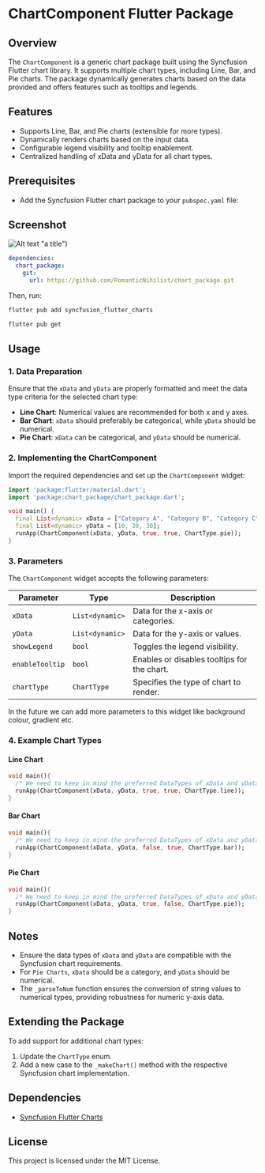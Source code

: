 # ChartComponent Flutter Package

## Overview
The `ChartComponent` is a generic chart package built using the Syncfusion Flutter chart library. It supports multiple chart types, including Line, Bar, and Pie charts. The package dynamically generates charts based on the data provided and offers features such as tooltips and legends.

## Features
- Supports Line, Bar, and Pie charts (extensible for more types).
- Dynamically renders charts based on the input data.
- Configurable legend visibility and tooltip enablement.
- Centralized handling of xData and yData for all chart types.

## Prerequisites
- Add the Syncfusion Flutter chart package to your `pubspec.yaml` file:

## Screenshot

![Alt text](https://i.imgur.com/tj76cmT.png) "a title")

```yaml
dependencies:
  chart_package:
    git:
      url: https://github.com/RomanticNihilist/chart_package.git

```
Then, run:
```sh
flutter pub add syncfusion_flutter_charts
```

```sh
flutter pub get
```

## Usage

### 1. Data Preparation
Ensure that the `xData` and `yData` are properly formatted and meet the data type criteria for the selected chart type:
- **Line Chart**: Numerical values are recommended for both x and y axes.
- **Bar Chart**: `xData` should preferably be categorical, while `yData` should be numerical.
- **Pie Chart**: `xData` can be categorical, and `yData` should be numerical.

### 2. Implementing the ChartComponent
Import the required dependencies and set up the `ChartComponent` widget:

```dart
import 'package:flutter/material.dart';
import 'package:chart_package/chart_package.dart';

void main() {
  final List<dynamic> xData = ["Category A", "Category B", "Category C"];
  final List<dynamic> yData = [10, 20, 30];
  runApp(ChartComponent(xData, yData, true, true, ChartType.pie));
}
```

### 3. Parameters
The `ChartComponent` widget accepts the following parameters:

| Parameter       | Type              | Description                                         |
|-----------------|-------------------|-----------------------------------------------------|
| `xData`         | `List<dynamic>`   | Data for the x-axis or categories.                 |
| `yData`         | `List<dynamic>`   | Data for the y-axis or values.                     |
| `showLegend`    | `bool`            | Toggles the legend visibility.                     |
| `enableTooltip` | `bool`            | Enables or disables tooltips for the chart.        |
| `chartType`     | `ChartType`       | Specifies the type of chart to render.             |

In the future we can add more parameters to this widget like background colour, gradient etc.  
### 4. Example Chart Types
#### Line Chart
```dart
void main(){
  /* We need to keep in mind the preferred DataTypes of xData and yData for specific chart type */
  runApp(ChartComponent(xData, yData, true, true, ChartType.line));
}
```

#### Bar Chart
```dart
void main(){
  /* We need to keep in mind the preferred DataTypes of xData and yData for specific chart type */
  runApp(ChartComponent(xData, yData, false, true, ChartType.bar));
}
```

#### Pie Chart
```dart
void main(){
  /* We need to keep in mind the preferred DataTypes of xData and yData for specific chart type */
  runApp(ChartComponent(xData, yData, true, false, ChartType.pie));
}
```

## Notes
- Ensure the data types of `xData` and `yData` are compatible with the Syncfusion chart requirements.
- For `Pie Charts`, `xData` should be a category, and `yData` should be numerical.
- The `_parseToNum` function ensures the conversion of string values to numerical types, providing robustness for numeric y-axis data.

## Extending the Package
To add support for additional chart types:
1. Update the `ChartType` enum.
2. Add a new case to the `_makeChart()` method with the respective Syncfusion chart implementation.

## Dependencies
- [Syncfusion Flutter Charts](https://pub.dev/packages/syncfusion_flutter_charts)

## License
This project is licensed under the MIT License.
